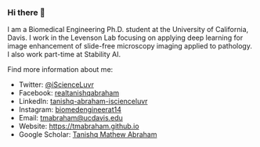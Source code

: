 ### Hi there 👋

I am a Biomedical Engineering Ph.D. student at the University of California, Davis. I work in the Levenson Lab focusing on applying deep learning for image enhancement of slide-free microscopy imaging applied to pathology. I also work part-time at Stability AI.

Find more information about me:
- Twitter: [@iScienceLuvr](https://twitter.com/iScienceLuvr)
- Facebook: [realtanishqabraham](https://facebook.com/realtanishqabraham)
- LinkedIn: [tanishq-abraham-iscienceluvr](https://www.linkedin.com/in/tanishq-abraham-iscienceluvr/)
- Instagram: [biomedengineerat14](https://instagram.com/biomedengineerat14)
- Email: tmabraham@ucdavis.edu
- Website: https://tmabraham.github.io
- Google Scholar: [Tanishq Mathew Abraham](https://scholar.google.com/citations?user=hIyhkfQAAAAJ&hl=en)

<!--
**tmabraham/tmabraham** is a ✨ _special_ ✨ repository because its `README.md` (this file) appears on your GitHub profile.

Here are some ideas to get you started:

- 🔭 I’m currently working on ...
- 🌱 I’m currently learning ...
- 👯 I’m looking to collaborate on ...
- 🤔 I’m looking for help with ...
- 💬 Ask me about ...
- 📫 How to reach me: ...
- 😄 Pronouns: ...
- ⚡ Fun fact: ...
-->
